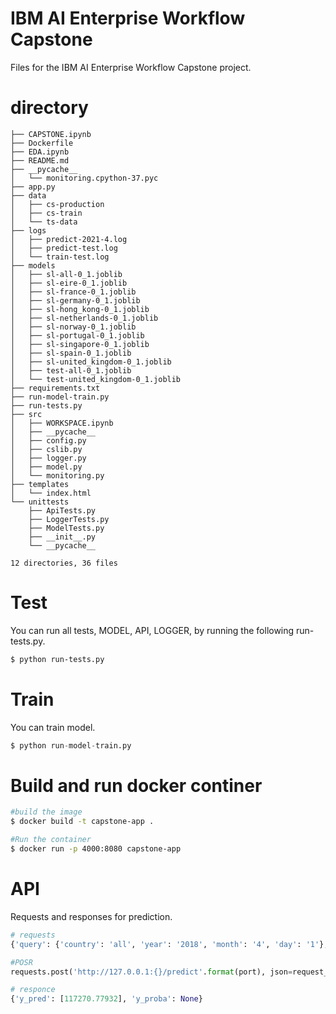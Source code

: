# IBM AI Enterprise Workflow Capstone
Files for the IBM AI Enterprise Workflow Capstone project. 

# directory
```
├── CAPSTONE.ipynb
├── Dockerfile
├── EDA.ipynb
├── README.md
├── __pycache__
│   └── monitoring.cpython-37.pyc
├── app.py
├── data
│   ├── cs-production
│   ├── cs-train
│   └── ts-data
├── logs
│   ├── predict-2021-4.log
│   ├── predict-test.log
│   └── train-test.log
├── models
│   ├── sl-all-0_1.joblib
│   ├── sl-eire-0_1.joblib
│   ├── sl-france-0_1.joblib
│   ├── sl-germany-0_1.joblib
│   ├── sl-hong_kong-0_1.joblib
│   ├── sl-netherlands-0_1.joblib
│   ├── sl-norway-0_1.joblib
│   ├── sl-portugal-0_1.joblib
│   ├── sl-singapore-0_1.joblib
│   ├── sl-spain-0_1.joblib
│   ├── sl-united_kingdom-0_1.joblib
│   ├── test-all-0_1.joblib
│   └── test-united_kingdom-0_1.joblib
├── requirements.txt
├── run-model-train.py
├── run-tests.py
├── src
│   ├── WORKSPACE.ipynb
│   ├── __pycache__
│   ├── config.py
│   ├── cslib.py
│   ├── logger.py
│   ├── model.py
│   └── monitoring.py
├── templates
│   └── index.html
└── unittests
    ├── ApiTests.py
    ├── LoggerTests.py
    ├── ModelTests.py
    ├── __init__.py
    └── __pycache__

12 directories, 36 files
```

# Test
You can run all tests, MODEL, API, LOGGER, by running the following run-tests.py.
```sh
$ python run-tests.py
```
# Train
You can train model.
```python
$ python run-model-train.py
```

# Build and run docker continer
```sh
#build the image
$ docker build -t capstone-app .

#Run the container
$ docker run -p 4000:8080 capstone-app
```

# API
Requests and responses for prediction.
```python
# requests
{'query': {'country': 'all', 'year': '2018', 'month': '4', 'day': '1'}, 'type': 'dict', 'mode': 'test'}

#POSR
requests.post('http://127.0.0.1:{}/predict'.format(port), json=request_json)

# responce
{'y_pred': [117270.77932], 'y_proba': None}
```

